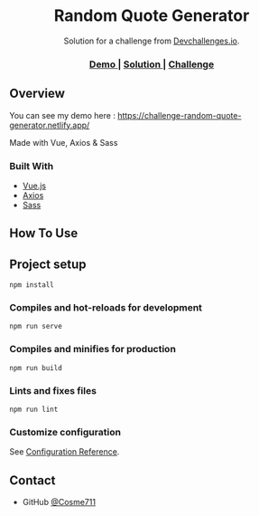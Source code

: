<!-- Please update value in the {}  -->

<h1 align="center">Random Quote Generator</h1>

<div align="center">
   Solution for a challenge from  <a href="http://devchallenges.io" target="_blank">Devchallenges.io</a>.
</div>

<div align="center">
  <h3>
    <a href="https://challenge-random-quote-generator.netlify.app/">
      Demo
    </a>
    <span> | </span>
    <a href="https://devchallenges.io/solutions/a7G1uNwOUXXQHAp5KA19">
      Solution
    </a>
    <span> | </span>
    <a href="https://devchallenges.io/challenges/8Y3J4ucAMQpSnYTwwWW8">
      Challenge
    </a>
  </h3>
</div>

## Overview

You can see my demo here : https://challenge-random-quote-generator.netlify.app/

Made with Vue, Axios & Sass 


### Built With

- [Vue.js](https://vuejs.org/)
- [Axios](https://github.com/axios/axios)
- [Sass](https://sass-lang.com/)

## How To Use


## Project setup
```
npm install
```

### Compiles and hot-reloads for development
```
npm run serve
```

### Compiles and minifies for production
```
npm run build
```

### Lints and fixes files
```
npm run lint
```

### Customize configuration
See [Configuration Reference](https://cli.vuejs.org/config/).


## Contact


- GitHub [@Cosme711](https://github.com/Cosme711)


